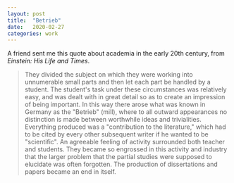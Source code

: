 ```yaml
---
layout: post
title:  "Betrieb"
date:   2020-02-27
categories: work
---
```


A friend sent me this quote about academia in the early 20th century, from _Einstein: His Life and Times_.

> They divided the subject on which they were working into unnumerable small parts and then let each part be handled by a student. The student's task under these circumstances was relatively easy, and was dealt with in great detail so as to create an impression of being important. In this way there arose what was known in Germany as the "Betrieb" (mill), where to all outward appearances no distinction is made between worthwhile ideas and trivialities. Everything produced was a "contribution to the literature," which had to be cited by every other subsequent writer if he wanted to be "scientific". An agreeable feeling of activity surrounded both teacher and students. They became so engrossed in this activity and industry that the larger problem that the partial studies were supposed to elucidate was often forgotten. The production of dissertations and papers became an end in itself.
